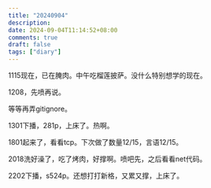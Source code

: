 ```yaml
---
title: "20240904"
description: 
date: 2024-09-04T11:14:52+08:00
comments: true
draft: false
tags: ["diary"]
---
```

1115现在，已在腌肉。中午吃榴莲披萨。没什么特别想学的现在。

1208，先喷再说。

等等再弄gitignore。

1301下播，281p，上床了。热啊。

1801起来了，看看tcp。下次做了数量12/15，言语12/15。

2018洗好澡了，吃了烤肉，好撑啊。喷吧先，之后看看net代码。

2202下播，s524p。还想打打新格，又累又撑，上床了。
